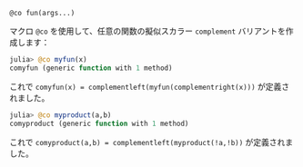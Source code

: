 ```
@co fun(args...)
```

マクロ `@co` を使用して、任意の関数の擬似スカラー `complement` バリアントを作成します：

```Julia
julia> @co myfun(x)
comyfun (generic function with 1 method)
```

これで `comyfun(x) = complementleft(myfun(complementright(x)))` が定義されました。

```Julia
julia> @co myproduct(a,b)
comyproduct (generic function with 1 method)
```

これで `comyproduct(a,b) = complementleft(myproduct(!a,!b))` が定義されました。
